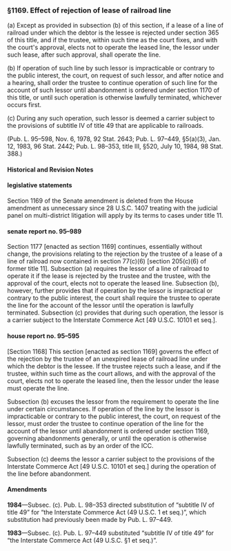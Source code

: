 ### §1169. Effect of rejection of lease of railroad line ###

(a) Except as provided in subsection (b) of this section, if a lease of a line of railroad under which the debtor is the lessee is rejected under section 365 of this title, and if the trustee, within such time as the court fixes, and with the court's approval, elects not to operate the leased line, the lessor under such lease, after such approval, shall operate the line.

(b) If operation of such line by such lessor is impracticable or contrary to the public interest, the court, on request of such lessor, and after notice and a hearing, shall order the trustee to continue operation of such line for the account of such lessor until abandonment is ordered under section 1170 of this title, or until such operation is otherwise lawfully terminated, whichever occurs first.

(c) During any such operation, such lessor is deemed a carrier subject to the provisions of subtitle IV of title 49 that are applicable to railroads.

(Pub. L. 95–598, Nov. 6, 1978, 92 Stat. 2643; Pub. L. 97–449, §5(a)(3), Jan. 12, 1983, 96 Stat. 2442; Pub. L. 98–353, title III, §520, July 10, 1984, 98 Stat. 388.)

#### Historical and Revision Notes ####

#### legislative statements ####

Section 1169 of the Senate amendment is deleted from the House amendment as unnecessary since 28 U.S.C. 1407 treating with the judicial panel on multi-district litigation will apply by its terms to cases under title 11.

#### senate report no. 95–989 ####

Section 1177 [enacted as section 1169] continues, essentially without change, the provisions relating to the rejection by the trustee of a lease of a line of railroad now contained in section 77(c)(6) [section 205(c)(6) of former title 11]. Subsection (a) requires the lessor of a line of railroad to operate it if the lease is rejected by the trustee and the trustee, with the approval of the court, elects not to operate the leased line. Subsection (b), however, further provides that if operation by the lessor is impractical or contrary to the public interest, the court shall require the trustee to operate the line for the account of the lessor until the operation is lawfully terminated. Subsection (c) provides that during such operation, the lessor is a carrier subject to the Interstate Commerce Act [49 U.S.C. 10101 et seq.].

#### house report no. 95–595 ####

[Section 1168] This section [enacted as section 1169] governs the effect of the rejection by the trustee of an unexpired lease of railroad line under which the debtor is the lessee. If the trustee rejects such a lease, and if the trustee, within such time as the court allows, and with the approval of the court, elects not to operate the leased line, then the lessor under the lease must operate the line.

Subsection (b) excuses the lessor from the requirement to operate the line under certain circumstances. If operation of the line by the lessor is impracticable or contrary to the public interest, the court, on request of the lessor, must order the trustee to continue operation of the line for the account of the lessor until abandonment is ordered under section 1169, governing abandonments generally, or until the operation is otherwise lawfully terminated, such as by an order of the ICC.

Subsection (c) deems the lessor a carrier subject to the provisions of the Interstate Commerce Act [49 U.S.C. 10101 et seq.] during the operation of the line before abandonment.

#### Amendments ####

**1984**—Subsec. (c). Pub. L. 98–353 directed substitution of “subtitle IV of title 49” for “the Interstate Commerce Act (49 U.S.C. 1 et seq.)”, which substitution had previously been made by Pub. L. 97–449.

**1983**—Subsec. (c). Pub. L. 97–449 substituted “subtitle IV of title 49” for “the Interstate Commerce Act (49 U.S.C. §1 et seq.)”.